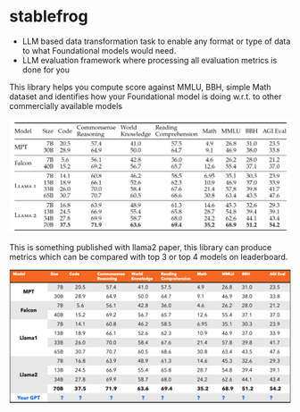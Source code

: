 # stablefrog
 - LLM based data transformation task to enable any format or type of data to what Foundational models would need.
 - LLM evaluation framework where processing all evaluation metrics is done for you


This library helps you compute score against MMLU, BBH, simple Math dataset and identifies how your Foundational model is doing 
w.r.t. to other commercially available models

![alt text](images/metric.png)

This is something published with llama2 paper, this library can produce metrics which can be compared with top 3 or top
4 models on leaderboard.


![alt text](images/custom_metric2.png)

